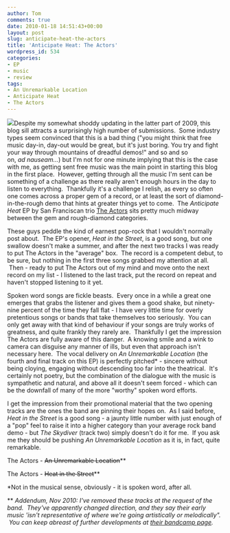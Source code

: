 ```yaml
---
author: Tom
comments: true
date: 2010-01-18 14:51:43+00:00
layout: post
slug: anticipate-heat-the-actors
title: 'Anticipate Heat: The Actors'
wordpress_id: 534
categories:
- EP
- music
- review
tags:
- An Unremarkable Location
- Anticipate Heat
- The Actors
---
```


[![](http://eatenbymonsters.files.wordpress.com/2010/01/theactors_anticipateheat.jpg)](http://eatenbymonsters.files.wordpress.com/2010/01/theactors_anticipateheat.jpg)Despite my somewhat shoddy updating in the latter part of 2009, this blog sill attracts a surprisingly high number of submissions.  Some industry types seem convinced that this is a bad thing ("you might think that free music day-in, day-out would be great, but it's just boring. You try and fight your way through mountains of dreadful demos!" and so and so on, _ad nauseam..._) but I'm not for one minute implying that this is the case with me, as getting sent free music was the main point in starting this blog in the first place.  However, getting through all the music I'm sent can be something of a challenge as there really aren't enough hours in the day to listen to everything.  Thankfully it's a challenge I relish, as every so often one comes across a proper gem of a record, or at least the sort of diamond-in-the-rough demo that hints at greater things yet to come.  The _Anticipate Heat_ EP by San Franciscan trio [The Actors](http://www.myspace.com/theactorsmusic) sits pretty much midway between the gem and rough-diamond categories.

These guys peddle the kind of earnest pop-rock that I wouldn't normally post about.  The EP's opener, _Heat in the Street_, is a good song, but one swallow doesn't make a summer, and after the next two tracks I was ready to put The Actors in the "average" box.  The record is a competent debut, to be sure, but nothing in the first three songs grabbed my attention at all.  Then - ready to put The Actors out of my mind and move onto the next record on my list - I listened to the last track, put the record on repeat and haven't stopped listening to it yet.

Spoken word songs are fickle beasts.  Every once in a while a great one emerges that grabs the listener and gives them a good shake, but ninety-nine percent of the time they fall flat - I have very little time for overly pretentious songs or bands that take themselves too seriously.  You can only get away with that kind of behaviour if your songs are truly works of greatness, and quite frankly they rarely are.  Thankfully I get the impression The Actors are fully aware of this danger.  A knowing smile and a wink to camera can disguise any manner of ills, but even that approach isn't necessary here.  The vocal delivery on _An Unremarkable Location_ (the fourth and final track on this EP) is perfectly pitched* - sincere without being cloying, engaging without descending too far into the theatrical.  It's certainly not poetry, but the combination of the dialogue with the music is sympathetic and natural, and above all it doesn't seem forced - which can be the downfall of many of the more "worthy" spoken word efforts.

I get the impression from their promotional material that the two opening tracks are the ones the band are pinning their hopes on.  As I said before, _Heat in the Street_ is a good song - a jaunty little number with just enough of a "pop" feel to raise it into a higher category than your average rock band demo - but _The Skydiver_ (track two) simply doesn't do it for me.  If you ask me they should be pushing _An Unremarkable Location_ as it is, in fact, quite remarkable.

The Actors - <del>An Unremarkable Location</del>**

The Actors - <del>Heat in the Street</del>**

*Not in the musical sense, obviously - it is spoken word, after all.

** _Addendum, Nov 2010: I've removed these tracks at the request of the band.  They've apparently changed direction, and they say their early music 'isn't representative of where we're going artistically or melodically".  You can keep abreast of further developments at [their bandcamp page](http://theactors.bandcamp.com/)._
